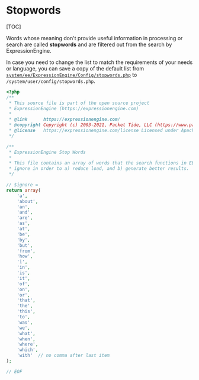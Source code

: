 <!--
    This source file is part of the open source project
    ExpressionEngine User Guide (https://github.com/ExpressionEngine/ExpressionEngine-User-Guide)

    @link      https://expressionengine.com/
    @copyright Copyright (c) 2003-2020, Packet Tide, LLC (https://packettide.com)
    @license   https://expressionengine.com/license Licensed under Apache License, Version 2.0
-->

# Stopwords

[TOC]

Words whose meaning don't provide useful information in processing or search are called **stopwords** and are filtered out from the search by ExpressionEngine.

In case you need to change the list to match the requirements of your needs or language, you can save a copy of the default list from [`system/ee/ExpressionEngine/Config/stopwords.php`](https://github.com/ExpressionEngine/ExpressionEngine/blob/6.dev/system/ee/ExpressionEngine/Config/stopwords.php) to `/system/user/config/stopwords.php`.


```php
<?php
/**
 * This source file is part of the open source project
 * ExpressionEngine (https://expressionengine.com)
 *
 * @link      https://expressionengine.com/
 * @copyright Copyright (c) 2003-2021, Packet Tide, LLC (https://www.packettide.com)
 * @license   https://expressionengine.com/license Licensed under Apache License, Version 2.0
 */

/**
 * ExpressionEngine Stop Words
 *
 * This file contains an array of words that the search functions in EE will
 * ignore in order to a) reduce load, and b) generate better results.
 */

// $ignore =
return array(
    'a',
    'about',
    'an',
    'and',
    'are',
    'as',
    'at',
    'be',
    'by',
    'but',
    'from',
    'how',
    'i',
    'in',
    'is',
    'it',
    'of',
    'on',
    'or',
    'that',
    'the',
    'this',
    'to',
    'was',
    'we',
    'what',
    'when',
    'where',
    'which',
    'with'	// no comma after last item
);

// EOF
```
